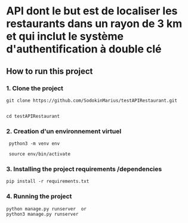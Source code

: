 # API dont le but est de localiser les restaurants dans un rayon de 3 km et qui inclut le système d'authentification à double clé

## How to run this project
### 1. Clone the project
 ```
 git clone https://github.com/SodokinMarius/testAPIRestaurant.git

 
 cd testAPIRestaurant
 ```

### 2. Creation d'un environnement virtuel
```
 python3 -m venv env

 source env/bin/activate
```

### 3. Installing the project requirements /dependencies
```
pip install -r requirements.txt
```
### 4. Running the project
```
python manage.py runserver  or 
python3 manage.py runserver
```